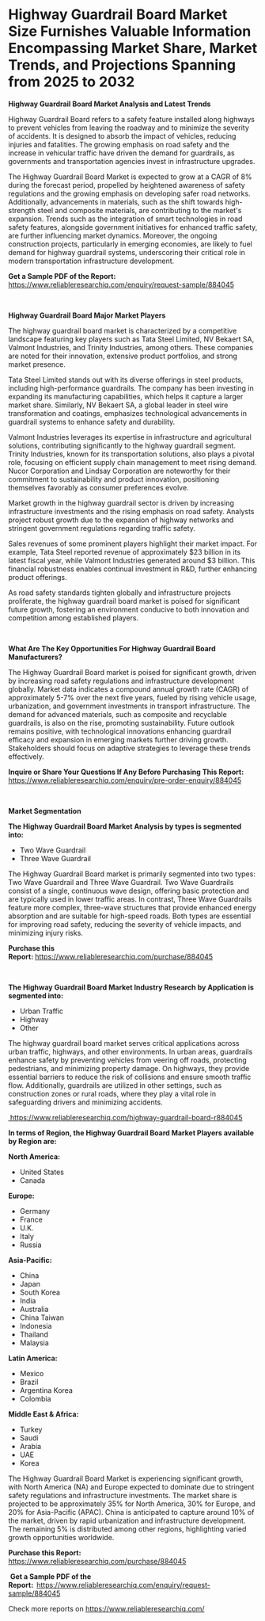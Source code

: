 <p><h1>Highway Guardrail Board Market Size Furnishes Valuable Information Encompassing Market Share, Market Trends, and Projections Spanning from 2025 to 2032</h1></p><p><strong>Highway Guardrail Board Market Analysis and Latest Trends</strong></p>
<p><p>Highway Guardrail Board refers to a safety feature installed along highways to prevent vehicles from leaving the roadway and to minimize the severity of accidents. It is designed to absorb the impact of vehicles, reducing injuries and fatalities. The growing emphasis on road safety and the increase in vehicular traffic have driven the demand for guardrails, as governments and transportation agencies invest in infrastructure upgrades.</p><p>The Highway Guardrail Board Market is expected to grow at a CAGR of 8% during the forecast period, propelled by heightened awareness of safety regulations and the growing emphasis on developing safer road networks. Additionally, advancements in materials, such as the shift towards high-strength steel and composite materials, are contributing to the market's expansion. Trends such as the integration of smart technologies in road safety features, alongside government initiatives for enhanced traffic safety, are further influencing market dynamics. Moreover, the ongoing construction projects, particularly in emerging economies, are likely to fuel demand for highway guardrail systems, underscoring their critical role in modern transportation infrastructure development.</p></p>
<p><strong>Get a Sample PDF of the Report:&nbsp;</strong> <a href="https://www.reliableresearchiq.com/enquiry/request-sample/884045?utm_campaign=1896&utm_medium=2&utm_source=Github&utm_content=ia&utm_term=01022025&utm_id=highway-guardrail-board">https://www.reliableresearchiq.com/enquiry/request-sample/884045</a></p>
<p>&nbsp;</p>
<p><strong>Highway Guardrail Board Major Market Players</strong></p>
<p><p>The highway guardrail board market is characterized by a competitive landscape featuring key players such as Tata Steel Limited, NV Bekaert SA, Valmont Industries, and Trinity Industries, among others. These companies are noted for their innovation, extensive product portfolios, and strong market presence.</p><p>Tata Steel Limited stands out with its diverse offerings in steel products, including high-performance guardrails. The company has been investing in expanding its manufacturing capabilities, which helps it capture a larger market share. Similarly, NV Bekaert SA, a global leader in steel wire transformation and coatings, emphasizes technological advancements in guardrail systems to enhance safety and durability.</p><p>Valmont Industries leverages its expertise in infrastructure and agricultural solutions, contributing significantly to the highway guardrail segment. Trinity Industries, known for its transportation solutions, also plays a pivotal role, focusing on efficient supply chain management to meet rising demand. Nucor Corporation and Lindsay Corporation are noteworthy for their commitment to sustainability and product innovation, positioning themselves favorably as consumer preferences evolve.</p><p>Market growth in the highway guardrail sector is driven by increasing infrastructure investments and the rising emphasis on road safety. Analysts project robust growth due to the expansion of highway networks and stringent government regulations regarding traffic safety.</p><p>Sales revenues of some prominent players highlight their market impact. For example, Tata Steel reported revenue of approximately $23 billion in its latest fiscal year, while Valmont Industries generated around $3 billion. This financial robustness enables continual investment in R&D, further enhancing product offerings.</p><p>As road safety standards tighten globally and infrastructure projects proliferate, the highway guardrail board market is poised for significant future growth, fostering an environment conducive to both innovation and competition among established players.</p></p>
<p>&nbsp;</p>
<p><strong>What Are The Key Opportunities For Highway Guardrail Board Manufacturers?</strong></p>
<p><p>The Highway Guardrail Board market is poised for significant growth, driven by increasing road safety regulations and infrastructure development globally. Market data indicates a compound annual growth rate (CAGR) of approximately 5-7% over the next five years, fueled by rising vehicle usage, urbanization, and government investments in transport infrastructure. The demand for advanced materials, such as composite and recyclable guardrails, is also on the rise, promoting sustainability. Future outlook remains positive, with technological innovations enhancing guardrail efficacy and expansion in emerging markets further driving growth. Stakeholders should focus on adaptive strategies to leverage these trends effectively.</p></p>
<p><strong>Inquire or Share Your Questions If Any Before Purchasing This Report:</strong> <a href="https://www.reliableresearchiq.com/enquiry/pre-order-enquiry/884045?utm_campaign=1896&utm_medium=2&utm_source=Github&utm_content=ia&utm_term=01022025&utm_id=highway-guardrail-board">https://www.reliableresearchiq.com/enquiry/pre-order-enquiry/884045</a></p>
<p>&nbsp;</p>
<p><strong>Market Segmentation</strong></p>
<p><strong>The Highway Guardrail Board Market Analysis by types is segmented into:</strong></p>
<p><ul><li>Two Wave Guardrail</li><li>Three Wave Guardrail</li></ul></p>
<p><p>The Highway Guardrail Board market is primarily segmented into two types: Two Wave Guardrail and Three Wave Guardrail. Two Wave Guardrails consist of a single, continuous wave design, offering basic protection and are typically used in lower traffic areas. In contrast, Three Wave Guardrails feature more complex, three-wave structures that provide enhanced energy absorption and are suitable for high-speed roads. Both types are essential for improving road safety, reducing the severity of vehicle impacts, and minimizing injury risks.</p></p>
<p><strong>Purchase this Report:&nbsp;</strong><a href="https://www.reliableresearchiq.com/purchase/884045?utm_campaign=1896&utm_medium=2&utm_source=Github&utm_content=ia&utm_term=01022025&utm_id=highway-guardrail-board">https://www.reliableresearchiq.com/purchase/884045</a></p>
<p>&nbsp;</p>
<p><strong>The Highway Guardrail Board Market Industry Research by Application is segmented into:</strong></p>
<p><ul><li>Urban Traffic</li><li>Highway</li><li>Other</li></ul></p>
<p><p>The highway guardrail board market serves critical applications across urban traffic, highways, and other environments. In urban areas, guardrails enhance safety by preventing vehicles from veering off roads, protecting pedestrians, and minimizing property damage. On highways, they provide essential barriers to reduce the risk of collisions and ensure smooth traffic flow. Additionally, guardrails are utilized in other settings, such as construction zones or rural roads, where they play a vital role in safeguarding drivers and minimizing accidents.</p></p>
<p><a href="https://www.reliableresearchiq.com/highway-guardrail-board-r884045?utm_campaign=1896&utm_medium=2&utm_source=Github&utm_content=ia&utm_term=01022025&utm_id=highway-guardrail-board">&nbsp;https://www.reliableresearchiq.com/highway-guardrail-board-r884045</a></p>
<p><strong>In terms of Region, the Highway Guardrail Board Market Players available by Region are:</strong></p>
<p>
    <p> <strong> North America: </strong>
        <ul>
            <li>United States</li>
            <li>Canada</li>
        </ul>
        </p> 
    <p> <strong> Europe: </strong>
        <ul>
            <li>Germany</li>
            <li>France</li>
            <li>U.K.</li>
            <li>Italy</li>
            <li>Russia</li>
        </ul>
        </p> 
    <p> <strong> Asia-Pacific: </strong>
        <ul>
            <li>China</li>
            <li>Japan</li>
            <li>South Korea</li>
            <li>India</li>
            <li>Australia</li>
            <li>China Taiwan</li>
            <li>Indonesia</li>
            <li>Thailand</li>
            <li>Malaysia</li>
        </ul>
        </p> 
    <p> <strong> Latin America: </strong>
        <ul>
            <li>Mexico</li>
            <li>Brazil</li>
            <li>Argentina Korea</li>
            <li>Colombia</li>
        </ul>
        </p> 
    <p> <strong> Middle East & Africa: </strong>
        <ul>
            <li>Turkey</li>
            <li>Saudi</li>
            <li>Arabia</li>
            <li>UAE</li>
            <li>Korea</li>
        </ul>
    </p>
    </p>
<p><p>The Highway Guardrail Board Market is experiencing significant growth, with North America (NA) and Europe expected to dominate due to stringent safety regulations and infrastructure investments. The market share is projected to be approximately 35% for North America, 30% for Europe, and 20% for Asia-Pacific (APAC). China is anticipated to capture around 10% of the market, driven by rapid urbanization and infrastructure development. The remaining 5% is distributed among other regions, highlighting varied growth opportunities worldwide.</p></p>
<p><strong>Purchase this Report: </strong><a href="https://www.reliableresearchiq.com/purchase/884045?utm_campaign=1896&utm_medium=2&utm_source=Github&utm_content=ia&utm_term=01022025&utm_id=highway-guardrail-board">https://www.reliableresearchiq.com/purchase/884045</a></p>
<p>&nbsp;<strong>Get a Sample PDF of the Report:&nbsp;&nbsp;</strong><a href="https://www.reliableresearchiq.com/enquiry/request-sample/884045?utm_campaign=1896&utm_medium=2&utm_source=Github&utm_content=ia&utm_term=01022025&utm_id=highway-guardrail-board">https://www.reliableresearchiq.com/enquiry/request-sample/884045</a></p>
<p><strong></strong></p>
<p>Check more reports on <a href="https://www.reliableresearchiq.com/?utm_campaign=1896&utm_medium=2&utm_source=Github&utm_content=ia&utm_term=01022025&utm_id=highway-guardrail-board">https://www.reliableresearchiq.com/</a></p>
